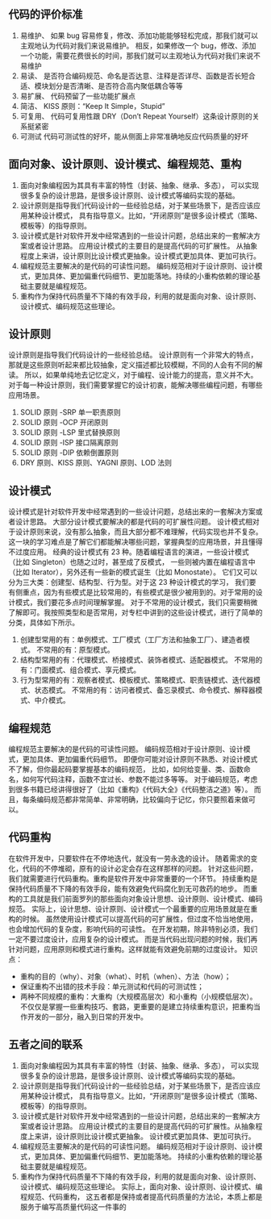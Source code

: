 ## 代码的评价标准
1. 易维护、
如果 bug 容易修复，修改、添加功能能够轻松完成，那我们就可以主观地认为代码对我们来说易维护。
相反，如果修改一个 bug，修改、添加一个功能，需要花费很长的时间，那我们就可以主观地认为代码对我们来说不易维护
2. 易读、
是否符合编码规范、命名是否达意、注释是否详尽、函数是否长短合适、模块划分是否清晰、是否符合高内聚低耦合等等
3. 易扩展、
代码预留了一些功能扩展点
5. 简洁、
KISS 原则：“Keep It Simple，Stupid”
6. 可复用、
代码可复用性跟 DRY（Don’t Repeat Yourself）这条设计原则的关系挺紧密
7. 可测试
代码可测试性的好坏，能从侧面上非常准确地反应代码质量的好坏
## 面向对象、设计原则、设计模式、编程规范、重构 
1. 面向对象编程因为其具有丰富的特性（封装、抽象、继承、多态），
可以实现很多复杂的设计思路，是很多设计原则、设计模式等编码实现的基础。
2. 设计原则是指导我们代码设计的一些经验总结，对于某些场景下，是否应该应用某种设计模式，
具有指导意义。比如，“开闭原则”是很多设计模式（策略、模板等）的指导原则。
3. 设计模式是针对软件开发中经常遇到的一些设计问题，总结出来的一套解决方案或者设计思路。
应用设计模式的主要目的是提高代码的可扩展性。
从抽象程度上来讲，设计原则比设计模式更抽象。设计模式更加具体、更加可执行。
4. 编程规范主要解决的是代码的可读性问题。
编码规范相对于设计原则、设计模式，更加具体、更加偏重代码细节、更加能落地。持续的小重构依赖的理论基础主要就是编程规范。
5. 重构作为保持代码质量不下降的有效手段，利用的就是面向对象、设计原则、设计模式、编码规范这些理论。

## 设计原则
设计原则是指导我们代码设计的一些经验总结。
设计原则有一个非常大的特点，那就是这些原则听起来都比较抽象，定义描述都比较模糊，不同的人会有不同的解读。
所以，如果单纯地去记忆定义，对于编程、设计能力的提高，意义并不大。
对于每一种设计原则，我们需要掌握它的设计初衷，能解决哪些编程问题，有哪些应用场景。
1. SOLID 原则 -SRP 单一职责原则
2. SOLID 原则 -OCP 开闭原则
3. SOLID 原则 -LSP 里式替换原则
4. SOLID 原则 -ISP 接口隔离原则
5. SOLID 原则 -DIP 依赖倒置原则
6. DRY 原则、KISS 原则、YAGNI 原则、LOD 法则

## 设计模式
设计模式是针对软件开发中经常遇到的一些设计问题，总结出来的一套解决方案或者设计思路。
大部分设计模式要解决的都是代码的可扩展性问题。
设计模式相对于设计原则来说，没有那么抽象，而且大部分都不难理解，代码实现也并不复杂。
这一块的学习难点是了解它们都能解决哪些问题，掌握典型的应用场景，并且懂得不过度应用。
经典的设计模式有 23 种。随着编程语言的演进，一些设计模式（比如 Singleton）也随之过时，甚至成了反模式，
一些则被内置在编程语言中（比如 Iterator），另外还有一些新的模式诞生（比如 Monostate）。
它们又可以分为三大类：创建型、结构型、行为型。对于这 23 种设计模式的学习，
我们要有侧重点，因为有些模式是比较常用的，有些模式是很少被用到的。对于常用的设计模式，我们要花多点时间理解掌握。
对于不常用的设计模式，我们只需要稍微了解即可。我按照类型和是否常用，对专栏中讲到的这些设计模式，进行了简单的分类，具体如下所示。
1. 创建型常用的有：单例模式、工厂模式（工厂方法和抽象工厂）、建造者模式。
不常用的有：原型模式。
2. 结构型常用的有：代理模式、桥接模式、装饰者模式、适配器模式。
不常用的有：门面模式、组合模式、享元模式。
3. 行为型常用的有：观察者模式、模板模式、策略模式、职责链模式、迭代器模式、状态模式。
不常用的有：访问者模式、备忘录模式、命令模式、解释器模式、中介模式。

## 编程规范
编程规范主要解决的是代码的可读性问题。
编码规范相对于设计原则、设计模式，更加具体、更加偏重代码细节。
即便你可能对设计原则不熟悉、对设计模式不了解，但你最起码要掌握基本的编码规范，
比如，如何给变量、类、函数命名，如何写代码注释，函数不宜过长、参数不能过多等等。
对于编码规范，考虑到很多书籍已经讲得很好了（比如《重构》《代码大全》《代码整洁之道》等）。
而且，每条编码规范都非常简单、非常明确，比较偏向于记忆，你只要照着来做可以。
## 代码重构
在软件开发中，只要软件在不停地迭代，就没有一劳永逸的设计。
随着需求的变化，代码的不停堆砌，原有的设计必定会存在这样那样的问题。
针对这些问题，我们就需要进行代码重构。重构是软件开发中非常重要的一个环节。
持续重构是保持代码质量不下降的有效手段，能有效避免代码腐化到无可救药的地步。
而重构的工具就是我们前面罗列的那些面向对象设计思想、设计原则、设计模式、编码规范。
实际上，设计思想、设计原则、设计模式一个最重要的应用场景就是在重构的时候。
虽然使用设计模式可以提高代码的可扩展性，但过度不恰当地使用，也会增加代码的复杂度，影响代码的可读性。
在开发初期，除非特别必须，我们一定不要过度设计，应用复杂的设计模式。
而是当代码出现问题的时候，我们再针对问题，应用原则和模式进行重构。这样就能有效避免前期的过度设计。
知识点：
- 重构的目的（why）、对象（what）、时机（when）、方法（how）；
- 保证重构不出错的技术手段：单元测试和代码的可测试性；
- 两种不同规模的重构：大重构（大规模高层次）和小重构（小规模低层次）。
不仅仅是掌握一些重构技巧、套路，更重要的是建立持续重构意识，把重构当作开发的一部分，融入到日常的开发中。

## 五者之间的联系
1. 面向对象编程因为其具有丰富的特性（封装、抽象、继承、多态），
可以实现很多复杂的设计思路，是很多设计原则、设计模式等编码实现的基础。
2. 设计原则是指导我们代码设计的一些经验总结，对于某些场景下，是否应该应用某种设计模式，
具有指导意义。比如，“开闭原则”是很多设计模式（策略、模板等）的指导原则。
3. 设计模式是针对软件开发中经常遇到的一些设计问题，总结出来的一套解决方案或者设计思路。
应用设计模式的主要目的是提高代码的可扩展性。从抽象程度上来讲，设计原则比设计模式更抽象。
设计模式更加具体、更加可执行。
4. 编程规范主要解决的是代码的可读性问题。
编码规范相对于设计原则、设计模式，更加具体、更加偏重代码细节、更加能落地。
持续的小重构依赖的理论基础主要就是编程规范。
5. 重构作为保持代码质量不下降的有效手段，利用的就是面向对象、设计原则、设计模式、编码规范这些理论。
实际上，面向对象、设计原则、设计模式、编程规范、代码重构，
这五者都是保持或者提高代码质量的方法论，本质上都是服务于编写高质量代码这一件事的